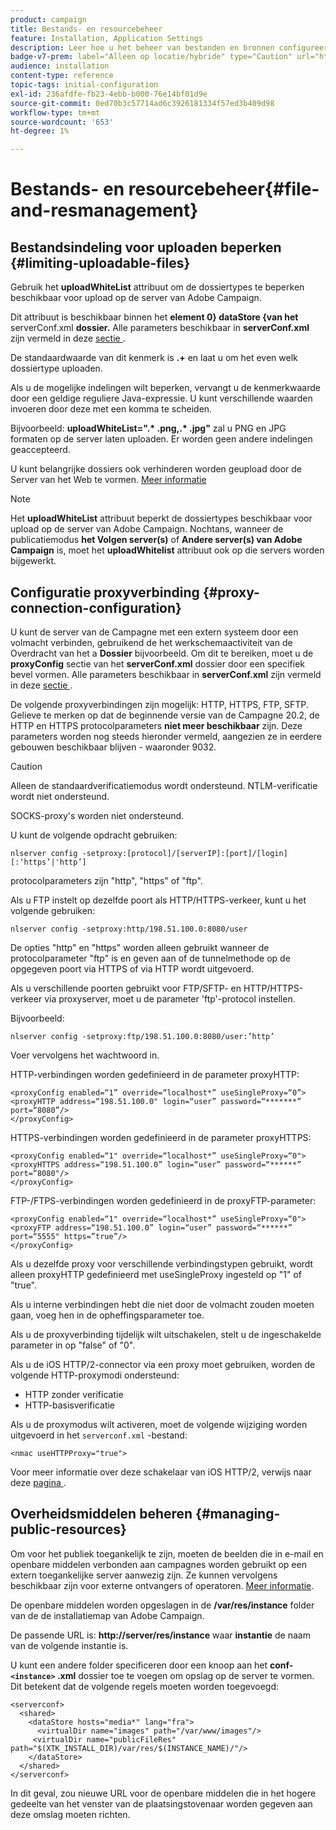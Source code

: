 ```yaml
---
product: campaign
title: Bestands- en resourcebeheer
feature: Installation, Application Settings
description: Leer hoe u het beheer van bestanden en bronnen configureert in de campagne
badge-v7-prem: label="Alleen op locatie/hybride" type="Caution" url="https://experienceleague.adobe.com/docs/campaign-classic/using/installing-campaign-classic/architecture-and-hosting-models/hosting-models-lp/hosting-models.html?lang=nl" tooltip="Alleen van toepassing op on-premise en hybride implementaties"
audience: installation
content-type: reference
topic-tags: initial-configuration
exl-id: 236afdfe-fb23-4ebb-b000-76e14bf01d9e
source-git-commit: 0ed70b3c57714ad6c3926181334f57ed3b409d98
workflow-type: tm+mt
source-wordcount: '653'
ht-degree: 1%

---
```


# Bestands- en resourcebeheer{#file-and-resmanagement}



## Bestandsindeling voor uploaden beperken {#limiting-uploadable-files}

Gebruik het **uploadWhiteList** attribuut om de dossiertypes te beperken beschikbaar voor upload op de server van Adobe Campaign.

Dit attribuut is beschikbaar binnen het **element 0&rbrace; dataStore &lbrace;van het** serverConf.xml **dossier.** Alle parameters beschikbaar in **serverConf.xml** zijn vermeld in deze [ sectie ](../../installation/using/the-server-configuration-file.md).

De standaardwaarde van dit kenmerk is **.+** en laat u om het even welk dossiertype uploaden.

Als u de mogelijke indelingen wilt beperken, vervangt u de kenmerkwaarde door een geldige reguliere Java-expressie. U kunt verschillende waarden invoeren door deze met een komma te scheiden.

Bijvoorbeeld: **uploadWhiteList=&quot;.&#42; .png,.&#42; .jpg&quot;** zal u PNG en JPG formaten op de server laten uploaden. Er worden geen andere indelingen geaccepteerd.

U kunt belangrijke dossiers ook verhinderen worden geupload door de Server van het Web te vormen. [Meer informatie](web-server-configuration.md)

>[!NOTE]
>
>Het **uploadWhiteList** attribuut beperkt de dossiertypes beschikbaar voor upload op de server van Adobe Campaign. Nochtans, wanneer de publicatiemodus **het Volgen server(s)** of **Andere server(s) van Adobe Campaign** is, moet het **uploadWhitelist** attribuut ook op die servers worden bijgewerkt.

## Configuratie proxyverbinding {#proxy-connection-configuration}

U kunt de server van de Campagne met een extern systeem door een volmacht verbinden, gebruikend de het werkschemaactiviteit van de Overdracht van het a **Dossier** bijvoorbeeld. Om dit te bereiken, moet u de **proxyConfig** sectie van het **serverConf.xml** dossier door een specifiek bevel vormen. Alle parameters beschikbaar in **serverConf.xml** zijn vermeld in deze [ sectie ](../../installation/using/the-server-configuration-file.md).

De volgende proxyverbindingen zijn mogelijk: HTTP, HTTPS, FTP, SFTP. Gelieve te merken op dat de beginnende versie van de Campagne 20.2, de HTTP en HTTPS protocolparameters **niet meer beschikbaar** zijn. Deze parameters worden nog steeds hieronder vermeld, aangezien ze in eerdere gebouwen beschikbaar blijven - waaronder 9032.

>[!CAUTION]
>
>Alleen de standaardverificatiemodus wordt ondersteund. NTLM-verificatie wordt niet ondersteund.
>
>SOCKS-proxy&#39;s worden niet ondersteund.
>

U kunt de volgende opdracht gebruiken:

```
nlserver config -setproxy:[protocol]/[serverIP]:[port]/[login][:‘https’|'http’]
```

protocolparameters zijn &quot;http&quot;, &quot;https&quot; of &quot;ftp&quot;.

Als u FTP instelt op dezelfde poort als HTTP/HTTPS-verkeer, kunt u het volgende gebruiken:

```
nlserver config -setproxy:http/198.51.100.0:8080/user
```

De opties &quot;http&quot; en &quot;https&quot; worden alleen gebruikt wanneer de protocolparameter &quot;ftp&quot; is en geven aan of de tunnelmethode op de opgegeven poort via HTTPS of via HTTP wordt uitgevoerd.

Als u verschillende poorten gebruikt voor FTP/SFTP- en HTTP/HTTPS-verkeer via proxyserver, moet u de parameter &#39;ftp&#39;-protocol instellen.


Bijvoorbeeld:

```
nlserver config -setproxy:ftp/198.51.100.0:8080/user:’http’
```

Voer vervolgens het wachtwoord in.

HTTP-verbindingen worden gedefinieerd in de parameter proxyHTTP:

```
<proxyConfig enabled=“1” override=“localhost*” useSingleProxy=“0”>
<proxyHTTP address=“198.51.100.0" login=“user” password=“*******” port=“8080”/>
</proxyConfig>
```

HTTPS-verbindingen worden gedefinieerd in de parameter proxyHTTPS:

```
<proxyConfig enabled=“1" override=“localhost*” useSingleProxy=“0">
<proxyHTTPS address=“198.51.100.0” login=“user” password=“******” port=“8080"/>
</proxyConfig>
```

FTP-/FTPS-verbindingen worden gedefinieerd in de proxyFTP-parameter:

```
<proxyConfig enabled=“1" override=“localhost*” useSingleProxy=“0">
<proxyFTP address=“198.51.100.0” login=“user” password=“******” port=“5555" https=”true”/>
</proxyConfig>
```

Als u dezelfde proxy voor verschillende verbindingstypen gebruikt, wordt alleen proxyHTTP gedefinieerd met useSingleProxy ingesteld op &quot;1&quot; of &quot;true&quot;.

Als u interne verbindingen hebt die niet door de volmacht zouden moeten gaan, voeg hen in de opheffingsparameter toe.

Als u de proxyverbinding tijdelijk wilt uitschakelen, stelt u de ingeschakelde parameter in op &quot;false&quot; of &quot;0&quot;.

Als u de iOS HTTP/2-connector via een proxy moet gebruiken, worden de volgende HTTP-proxymodi ondersteund:

* HTTP zonder verificatie
* HTTP-basisverificatie

Als u de proxymodus wilt activeren, moet de volgende wijziging worden uitgevoerd in het `serverconf.xml` -bestand:

```
<nmac useHTTPProxy="true">
```

Voor meer informatie over deze schakelaar van iOS HTTP/2, verwijs naar deze [ pagina ](../../delivery/using/about-mobile-app-channel.md).

## Overheidsmiddelen beheren {#managing-public-resources}

Om voor het publiek toegankelijk te zijn, moeten de beelden die in e-mail en openbare middelen verbonden aan campagnes worden gebruikt op een extern toegankelijke server aanwezig zijn. Ze kunnen vervolgens beschikbaar zijn voor externe ontvangers of operatoren. [Meer informatie](../../installation/using/deploying-an-instance.md#managing-public-resources).

De openbare middelen worden opgeslagen in de **/var/res/instance** folder van de de installatiemap van Adobe Campaign.

De passende URL is: **http://server/res/instance** waar **instantie** de naam van de volgende instantie is.

U kunt een andere folder specificeren door een knoop aan het **conf- `<instance>` .xml** dossier toe te voegen om opslag op de server te vormen. Dit betekent dat de volgende regels moeten worden toegevoegd:

```
<serverconf>
  <shared>
    <dataStore hosts="media*" lang="fra">
      <virtualDir name="images" path="/var/www/images"/>
     <virtualDir name="publicFileRes" path="$(XTK_INSTALL_DIR)/var/res/$(INSTANCE_NAME)/"/>
    </dataStore>
  </shared>
</serverconf>
```

In dit geval, zou nieuwe URL voor de openbare middelen die in het hogere gedeelte van het venster van de plaatsingstovenaar worden gegeven aan deze omslag moeten richten.
